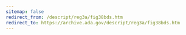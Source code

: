 ```yaml
---
sitemap: false 
redirect_from: /descript/reg3a/fig38bds.htm 
redirect_to: https://archive.ada.gov/descript/reg3a/fig38bds.htm 
---
```

